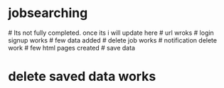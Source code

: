 ﻿# jobsearching

﻿# Its not fully completed. once its i will update here
﻿# url wroks
﻿# login signup works
﻿# few data added
﻿# delete job works
﻿# notification delete work
﻿# few html pages created
﻿# save data
# delete saved data works
